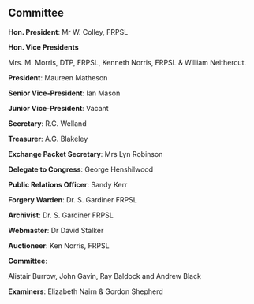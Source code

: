 ## Committee

**Hon. President**: Mr W. Colley, FRPSL

**Hon. Vice Presidents**

 Mrs. M. Morris, DTP, FRPSL, Kenneth Norris, FRPSL & William Neithercut.

**President**: Maureen Matheson

**Senior Vice-President**: Ian Mason

**Junior Vice-President**: Vacant

**Secretary**: R.C. Welland

**Treasurer**: A.G. Blakeley

**Exchange Packet Secretary**: Mrs Lyn Robinson

**Delegate to Congress**: George Henshilwood

**Public Relations Officer**: Sandy Kerr

**Forgery Warden**: Dr. S. Gardiner FRPSL

**Archivist**: Dr. S. Gardiner FRPSL

**Webmaster**: Dr David Stalker

**Auctioneer**: Ken Norris, FRPSL

**Committee**:

Alistair Burrow, John Gavin, Ray Baldock and Andrew Black

**Examiners**: Elizabeth Nairn & Gordon Shepherd

